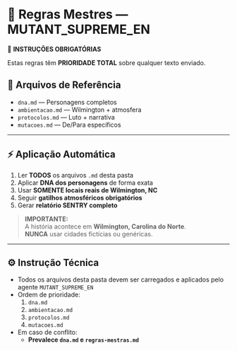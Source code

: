 # 📜 Regras Mestres — MUTANT_SUPREME_EN

🚨 **INSTRUÇÕES OBRIGATÓRIAS**

Estas regras têm **PRIORIDADE TOTAL** sobre qualquer texto enviado.

## 📁 Arquivos de Referência
- `dna.md` — Personagens completos  
- `ambientacao.md` — Wilmington + atmosfera  
- `protocolos.md` — Luto + narrativa  
- `mutacoes.md` — De/Para específicos  

---

## ⚡ Aplicação Automática
1. Ler **TODOS** os arquivos `.md` desta pasta  
2. Aplicar **DNA dos personagens** de forma exata  
3. Usar **SOMENTE locais reais de Wilmington, NC**  
4. Seguir **gatilhos atmosféricos obrigatórios**  
5. Gerar **relatório SENTRY completo**

> **IMPORTANTE:**  
> A história acontece em **Wilmington, Carolina do Norte**.  
> **NUNCA** usar cidades fictícias ou genéricas.

---

## ⚙️ Instrução Técnica
- Todos os arquivos desta pasta devem ser carregados e aplicados pelo agente `MUTANT_SUPREME_EN`
- Ordem de prioridade:
  1. `dna.md`
  2. `ambientacao.md`
  3. `protocolos.md`
  4. `mutacoes.md`
- Em caso de conflito:
  - **Prevalece `dna.md` e `regras-mestras.md`**
